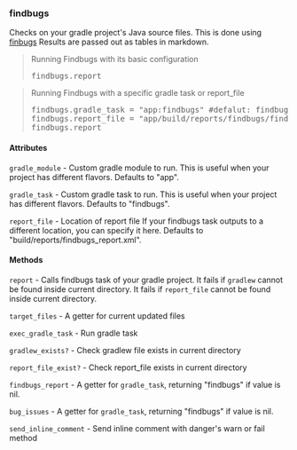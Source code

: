 

### findbugs

Checks on your gradle project's Java source files.
This is done using [finbugs](http://findbugs.sourceforge.net/)
Results are passed out as tables in markdown.

<blockquote>Running Findbugs with its basic configuration
  <pre>
findbugs.report</pre>
</blockquote>

<blockquote>Running Findbugs with a specific gradle task or report_file
  <pre>
findbugs.gradle_task = "app:findbugs" #defalut: findbugs
findbugs.report_file = "app/build/reports/findbugs/findbugs.xml"
findbugs.report</pre>
</blockquote>



#### Attributes

`gradle_module` - Custom gradle module to run.
This is useful when your project has different flavors.
Defaults to "app".

`gradle_task` - Custom gradle task to run.
This is useful when your project has different flavors.
Defaults to "findbugs".

`report_file` - Location of report file
If your findbugs task outputs to a different location, you can specify it here.
Defaults to "build/reports/findbugs_report.xml".




#### Methods

`report` - Calls findbugs task of your gradle project.
It fails if `gradlew` cannot be found inside current directory.
It fails if `report_file` cannot be found inside current directory.

`target_files` - A getter for current updated files

`exec_gradle_task` - Run gradle task

`gradlew_exists?` - Check gradlew file exists in current directory

`report_file_exist?` - Check report_file exists in current directory

`findbugs_report` - A getter for `gradle_task`, returning "findbugs" if value is nil.

`bug_issues` - A getter for `gradle_task`, returning "findbugs" if value is nil.

`send_inline_comment` - Send inline comment with danger's warn or fail method




